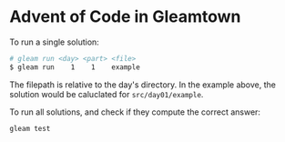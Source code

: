 # Advent of Code in Gleamtown

To run a single solution:

```sh
# gleam run <day> <part> <file>
$ gleam run    1    1    example
```

The filepath is relative to the day's directory. In the example above,
the solution would be caluclated for `src/day01/example`.

To run all solutions, and check if they compute the correct answer:

```sh
gleam test
```